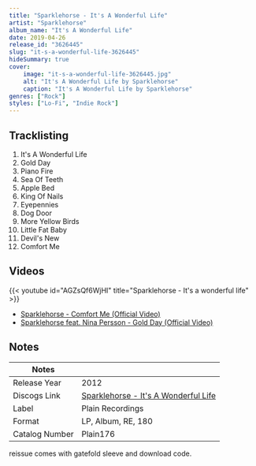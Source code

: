 ```yaml
---
title: "Sparklehorse - It's A Wonderful Life"
artist: "Sparklehorse"
album_name: "It's A Wonderful Life"
date: 2019-04-26
release_id: "3626445"
slug: "it-s-a-wonderful-life-3626445"
hideSummary: true
cover:
    image: "it-s-a-wonderful-life-3626445.jpg"
    alt: "It's A Wonderful Life by Sparklehorse"
    caption: "It's A Wonderful Life by Sparklehorse"
genres: ["Rock"]
styles: ["Lo-Fi", "Indie Rock"]
---
```


## Tracklisting
1. It's A Wonderful Life
2. Gold Day
3. Piano Fire
4. Sea Of Teeth
5. Apple Bed
6. King Of Nails
7. Eyepennies
8. Dog Door
9. More Yellow Birds
10. Little Fat Baby
11. Devil's New
12. Comfort Me

## Videos
{{< youtube id="AGZsQf6WjHI" title="Sparklehorse - It's a wonderful life" >}}
- [Sparklehorse - Comfort Me (Official Video)](https://www.youtube.com/watch?v=7JviEK52rl8)
- [Sparklehorse feat. Nina Persson - Gold Day (Official Video)](https://www.youtube.com/watch?v=OrFrcF6xd4I)


## Notes

| Notes          |             |
| ---------------| ----------- |
| Release Year   | 2012 |
| Discogs Link   | [Sparklehorse - It's A Wonderful Life](https://www.discogs.com/release/3626445-Sparklehorse-Its-A-Wonderful-Life) |
| Label          | Plain Recordings |
| Format         | LP, Album, RE, 180 |
| Catalog Number | Plain176 |

reissue comes with gatefold sleeve and download code. 

